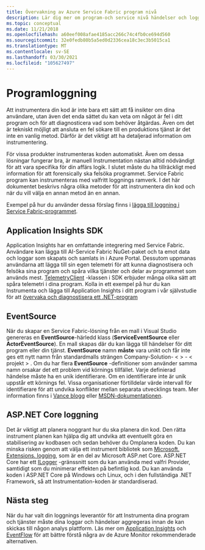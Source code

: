 ```yaml
---
title: Övervakning av Azure Service Fabric program nivå
description: Lär dig mer om program-och service nivå händelser och loggar som används för att övervaka och diagnostisera Azure Service Fabric-kluster.
ms.topic: conceptual
ms.date: 11/21/2018
ms.openlocfilehash: a60eef008afae4185acc266c74c4fb0ce694d560
ms.sourcegitcommit: 32e0fedb80b5a5ed0d2336cea18c3ec3b5015ca1
ms.translationtype: MT
ms.contentlocale: sv-SE
ms.lasthandoff: 03/30/2021
ms.locfileid: "105627497"
---
```

# <a name="application-logging"></a>Programloggning

Att instrumentera din kod är inte bara ett sätt att få insikter om dina användare, utan även det enda sättet du kan veta om något är fel i ditt program och för att diagnosticera vad som behöver åtgärdas. Även om det är tekniskt möjligt att ansluta en fel sökare till en produktions tjänst är det inte en vanlig metod. Därför är det viktigt att ha detaljerad information om instrumentering.

För vissa produkter instrumenteras koden automatiskt. Även om dessa lösningar fungerar bra, är manuell Instrumentation nästan alltid nödvändigt för att vara specifika för din affärs logik. I slutet måste du ha tillräckligt med information för att forensically ska felsöka programmet. Service Fabric program kan instrumenteras med valfritt loggnings ramverk. I det här dokumentet beskrivs några olika metoder för att instrumentera din kod och när du vill välja en annan metod än en annan. 

Exempel på hur du använder dessa förslag finns i [lägga till loggning i Service Fabric-programmet](service-fabric-how-to-diagnostics-log.md).

## <a name="application-insights-sdk"></a>Application Insights SDK

Application Insights har en omfattande integrering med Service Fabric. Användare kan lägga till AI-Service Fabric NuGet-paket och ta emot data och loggar som skapats och samlats in i Azure Portal. Dessutom uppmanas användarna att lägga till sin egen telemetri för att kunna diagnostisera och felsöka sina program och spåra vilka tjänster och delar av programmet som används mest. [TelemetryClient](/dotnet/api/microsoft.applicationinsights.telemetryclient) -klassen i SDK erbjuder många olika sätt att spåra telemetri i dina program. Kolla in ett exempel på hur du kan Instrumenta och lägga till Application Insights i ditt program i vår självstudie för att [övervaka och diagnostisera ett .NET-program](service-fabric-tutorial-monitoring-aspnet.md)

## <a name="eventsource"></a>EventSource

När du skapar en Service Fabric-lösning från en mall i Visual Studio genereras en **EventSource**-härledd klass (**ServiceEventSource** eller **ActorEventSource**). En mall skapas där du kan lägga till händelser för ditt program eller din tjänst. **EventSource** namn **måste** vara unikt och får inte ges ett nytt namn från standardmalls strängen Company-Solution- &lt; &gt; - &lt; projekt &gt; . Om du har flera **EventSource** -definitioner som använder samma namn orsakar det ett problem vid körnings tillfället. Varje definierad händelse måste ha en unik identifierare. Om en identifierare inte är unik uppstår ett körnings fel. Vissa organisationer förtilldelar värde intervall för identifierare för att undvika konflikter mellan separata utvecklings team. Mer information finns i [Vance blogg](/archive/blogs/vancem/introduction-tutorial-logging-etw-events-in-c-system-diagnostics-tracing-eventsource) eller [MSDN-dokumentationen](/previous-versions/msp-n-p/dn774985(v=pandp.20)).

## <a name="aspnet-core-logging"></a>ASP.NET Core loggning

Det är viktigt att planera noggrant hur du ska planera din kod. Den rätta instrument planen kan hjälpa dig att undvika att eventuellt göra en stabilisering av kodbasen och sedan behöver du Omplanera koden. Du kan minska risken genom att välja ett instrument bibliotek som [Microsoft. Extensions. logging](https://www.nuget.org/packages/Microsoft.Extensions.Logging/), som är en del av Microsoft ASP.net Core. ASP.NET Core har ett [ILogger](/dotnet/api/microsoft.extensions.logging.ilogger) -gränssnitt som du kan använda med valfri Provider, samtidigt som du minimerar effekten på befintlig kod. Du kan använda koden i ASP.NET Core på Windows och Linux, och i den fullständiga .NET Framework, så att Instrumentation-koden är standardiserad.

## <a name="next-steps"></a>Nästa steg

När du har valt din loggnings leverantör för att Instrumenta dina program och tjänster måste dina loggar och händelser aggregeras innan de kan skickas till någon analys plattform. Läs mer om [Application Insights](service-fabric-diagnostics-event-analysis-appinsights.md) och [EventFlow](service-fabric-diagnostics-event-aggregation-eventflow.md) för att bättre förstå några av de Azure Monitor rekommenderade alternativen.
